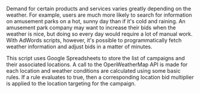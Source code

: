Demand for certain products and services varies greatly depending on the weather. For example, users are much more likely to search for information on amusement parks on a hot, sunny day than if it's cold and raining. An amusement park company may want to increase their bids when the weather is nice, but doing so every day would require a lot of manual work. With AdWords scripts, however, it's possible to programmatically fetch weather information and adjust bids in a matter of minutes.

This script uses Google Spreadsheets to store the list of campaigns and their associated locations. A call to the OpenWeatherMap API is made for each location and weather conditions are calculated using some basic rules. If a rule evaluates to true, then a corresponding location bid multiplier is applied to the location targeting for the campaign.